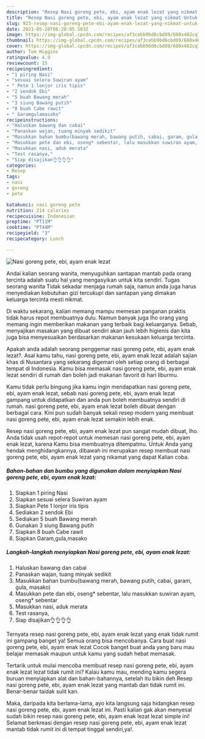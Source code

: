 ```yaml
---
description: "Resep Nasi goreng pete, ebi, ayam enak lezat yang nikmat Untuk Jualan"
title: "Resep Nasi goreng pete, ebi, ayam enak lezat yang nikmat Untuk Jualan"
slug: 923-resep-nasi-goreng-pete-ebi-ayam-enak-lezat-yang-nikmat-untuk-jualan
date: 2021-05-28T06:20:05.503Z
image: https://img-global.cpcdn.com/recipes/af3cebb9bd6cbd89/680x482cq70/nasi-goreng-pete-ebi-ayam-enak-lezat-foto-resep-utama.jpg
thumbnail: https://img-global.cpcdn.com/recipes/af3cebb9bd6cbd89/680x482cq70/nasi-goreng-pete-ebi-ayam-enak-lezat-foto-resep-utama.jpg
cover: https://img-global.cpcdn.com/recipes/af3cebb9bd6cbd89/680x482cq70/nasi-goreng-pete-ebi-ayam-enak-lezat-foto-resep-utama.jpg
author: Tom Higgins
ratingvalue: 4.9
reviewcount: 15
recipeingredient:
- "1 piring Nasi"
- "sesuai selera Suwiran ayam"
- " Pete 1 lonjor iris tipis"
- "2 sendok Ebi"
- "5 buah Bawang merah"
- "3 siung Bawang putih"
- "8 buah Cabe rawit"
- " Garamgulamasako"
recipeinstructions:
- "Haluskan bawang dan cabai"
- "Panaskan wajan, tuang minyak sedikit"
- "Masukkan bahan bumbu(bawang merah, bawang putih, cabai, garam, gula, masako)"
- "Masukkan pete dan ebi, oseng* sebentar, lalu masukkan suwiran ayam, oseng* sebentar"
- "Masukkan nasi, aduk merata"
- "Test rasanya,"
- "Siap disajikan👌👌👌👌"
categories:
- Resep
tags:
- nasi
- goreng
- pete

katakunci: nasi goreng pete 
nutrition: 214 calories
recipecuisine: Indonesian
preptime: "PT11M"
cooktime: "PT44M"
recipeyield: "3"
recipecategory: Lunch

---
```



![Nasi goreng pete, ebi, ayam enak lezat](https://img-global.cpcdn.com/recipes/af3cebb9bd6cbd89/680x482cq70/nasi-goreng-pete-ebi-ayam-enak-lezat-foto-resep-utama.jpg)

Andai kalian seorang wanita, menyuguhkan santapan mantab pada orang tercinta adalah suatu hal yang mengasyikan untuk kita sendiri. Tugas seorang  wanita Tidak sekadar menjaga rumah saja, namun anda juga harus menyediakan kebutuhan gizi tercukupi dan santapan yang dimakan keluarga tercinta mesti nikmat.

Di waktu  sekarang, kalian memang mampu memesan panganan praktis tidak harus repot membuatnya dulu. Namun banyak juga lho orang yang memang ingin memberikan makanan yang terbaik bagi keluarganya. Sebab, menyajikan masakan yang dibuat sendiri akan jauh lebih higienis dan kita juga bisa menyesuaikan berdasarkan makanan kesukaan keluarga tercinta. 



Apakah anda adalah seorang penggemar nasi goreng pete, ebi, ayam enak lezat?. Asal kamu tahu, nasi goreng pete, ebi, ayam enak lezat adalah sajian khas di Nusantara yang sekarang digemari oleh setiap orang di berbagai tempat di Indonesia. Kamu bisa memasak nasi goreng pete, ebi, ayam enak lezat sendiri di rumah dan boleh jadi makanan favorit di hari liburmu.

Kamu tidak perlu bingung jika kamu ingin mendapatkan nasi goreng pete, ebi, ayam enak lezat, sebab nasi goreng pete, ebi, ayam enak lezat gampang untuk didapatkan dan anda pun boleh membuatnya sendiri di rumah. nasi goreng pete, ebi, ayam enak lezat boleh dibuat dengan berbagai cara. Kini pun sudah banyak sekali resep modern yang membuat nasi goreng pete, ebi, ayam enak lezat semakin lebih enak.

Resep nasi goreng pete, ebi, ayam enak lezat pun sangat mudah dibuat, lho. Anda tidak usah repot-repot untuk memesan nasi goreng pete, ebi, ayam enak lezat, karena Kamu bisa membuatnya ditempatmu. Untuk Anda yang hendak menghidangkannya, dibawah ini merupakan resep membuat nasi goreng pete, ebi, ayam enak lezat yang nikamat yang dapat Kalian coba.

<!--inarticleads1-->

##### Bahan-bahan dan bumbu yang digunakan dalam menyiapkan Nasi goreng pete, ebi, ayam enak lezat:

1. Siapkan 1 piring Nasi
1. Siapkan sesuai selera Suwiran ayam
1. Siapkan  Pete 1 lonjor iris tipis
1. Sediakan 2 sendok Ebi
1. Sediakan 5 buah Bawang merah
1. Gunakan 3 siung Bawang putih
1. Siapkan 8 buah Cabe rawit
1. Siapkan  Garam,gula,masako




<!--inarticleads2-->

##### Langkah-langkah menyiapkan Nasi goreng pete, ebi, ayam enak lezat:

1. Haluskan bawang dan cabai
1. Panaskan wajan, tuang minyak sedikit
1. Masukkan bahan bumbu(bawang merah, bawang putih, cabai, garam, gula, masako)
1. Masukkan pete dan ebi, oseng* sebentar, lalu masukkan suwiran ayam, oseng* sebentar
1. Masukkan nasi, aduk merata
1. Test rasanya,
1. Siap disajikan👌👌👌👌




Ternyata resep nasi goreng pete, ebi, ayam enak lezat yang enak tidak rumit ini gampang banget ya! Semua orang bisa mencobanya. Cara buat nasi goreng pete, ebi, ayam enak lezat Cocok banget buat anda yang baru mau belajar memasak maupun untuk kamu yang sudah hebat memasak.

Tertarik untuk mulai mencoba membuat resep nasi goreng pete, ebi, ayam enak lezat lezat tidak rumit ini? Kalau kamu mau, mending kamu segera buruan menyiapkan alat dan bahan-bahannya, setelah itu bikin deh Resep nasi goreng pete, ebi, ayam enak lezat yang mantab dan tidak rumit ini. Benar-benar taidak sulit kan. 

Maka, daripada kita berlama-lama, ayo kita langsung saja hidangkan resep nasi goreng pete, ebi, ayam enak lezat ini. Pasti kalian gak akan menyesal sudah bikin resep nasi goreng pete, ebi, ayam enak lezat lezat simple ini! Selamat berkreasi dengan resep nasi goreng pete, ebi, ayam enak lezat mantab tidak rumit ini di tempat tinggal sendiri,ya!.

